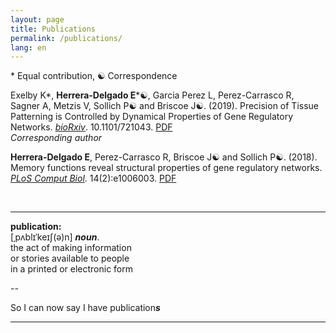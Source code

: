 ```yaml
---
layout: page
title: Publications
permalink: /publications/
lang: en
---
```


\* Equal contribution, ☯ Correspondence

Exelby K\*, **Herrera-Delgado E**\*☯, Garcia Perez L, Perez-Carrasco R, Sagner A, Metzis V, Sollich P☯ and Briscoe J☯. (2019). Precision of Tissue Patterning is Controlled by Dynamical Properties of Gene Regulatory Networks. [*bioRxiv*](https://doi.org/10.1101/721043). 10.1101/721043. [PDF]({{edgar-hd.github.io}}/assets/papers/721043.full.pdf)<br/>
*Corresponding author*

**Herrera-Delgado E**, Perez-Carrasco R, Briscoe J☯ and Sollich P☯. (2018). Memory functions reveal structural properties of gene regulatory networks. [*PLoS Comput Biol*](https://doi.org/10.1371/journal.pcbi.1006003). 14(2):e1006003. [PDF]({{edgar-hd.github.io}}/assets/papers/journal.pcbi.1006003.full.pdf)


<br/>


---

**publication:**<br/>
[ˌpʌblɪˈkeɪʃ(ə)n] ***noun***.<br/>
the act of making information<br/>
or stories available to people<br/>
in a printed or electronic form

--

So I can now say I have publication***s***

---